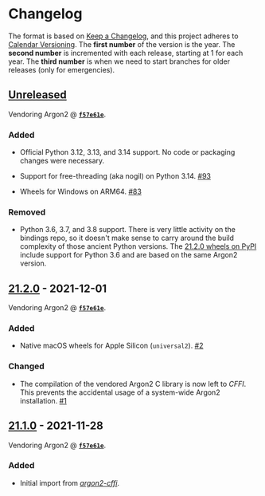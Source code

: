 # Changelog

The format is based on [Keep a Changelog](https://keepachangelog.com/en/1.0.0/), and this project adheres to [Calendar Versioning](https://calver.org/).
The **first number** of the version is the year.
The **second number** is incremented with each release, starting at 1 for each year.
The **third number** is when we need to start branches for older releases (only for emergencies).

<!-- changelog follows -->

## [Unreleased](https://github.com/hynek/argon2-cffi-bindings/compare/21.2.0...HEAD)

<!-- [[[cog
# Extract commit ID; refresh using `tox -e cog`
import subprocess
out = subprocess.check_output(["git", "submodule"], text=True)
id = out.strip().split(" ", 1)[0]
link = f'[**`{id[:7]}`**](https://github.com/P-H-C/phc-winner-argon2/commit/{id})'
print(f"Vendoring Argon2 @ {link}.")
]]] -->
Vendoring Argon2 @ [**`f57e61e`**](https://github.com/P-H-C/phc-winner-argon2/commit/f57e61e19229e23c4445b85494dbf7c07de721cb).
<!-- [[[end]]] -->

### Added

- Official Python 3.12, 3.13, and 3.14 support.
  No code or packaging changes were necessary.

- Support for free-threading (aka nogil) on Python 3.14.
  [#93](https://github.com/hynek/argon2-cffi-bindings/pull/93)

- Wheels for Windows on ARM64.
  [#83](https://github.com/hynek/argon2-cffi-bindings/pull/83)


### Removed

- Python 3.6, 3.7, and 3.8 support.
  There is very little activity on the bindings repo, so it doesn't make sense to carry around the build complexity of those ancient Python versions.
  The [21.2.0 wheels on PyPI](https://pypi.org/project/argon2-cffi-bindings/21.2.0/) include support for Python 3.6 and are based on the same Argon2 version.


## [21.2.0](https://github.com/hynek/argon2-cffi-bindings/compare/21.1.0...21.2.0) - 2021-12-01

Vendoring Argon2 @ [**`f57e61e`**](https://github.com/P-H-C/phc-winner-argon2/commit/f57e61e19229e23c4445b85494dbf7c07de721cb).


### Added

- Native macOS wheels for Apple Silicon (`universal2`).
  [#2](https://github.com/hynek/argon2-cffi-bindings/pull/2)

### Changed

- The compilation of the vendored Argon2 C library is now left to *CFFI*.
  This prevents the accidental usage of a system-wide Argon2 installation.
  [#1](https://github.com/hynek/argon2-cffi-bindings/pull/1)


## [21.1.0](https://github.com/hynek/argon2-cffi-bindings/releases/tag/21.1.0) - 2021-11-28

Vendoring Argon2 @ [**`f57e61e`**](https://github.com/P-H-C/phc-winner-argon2/commit/f57e61e19229e23c4445b85494dbf7c07de721cb).

### Added

- Initial import from [*argon2-cffi*](https://github.com/hynek/argon2-cffi).
